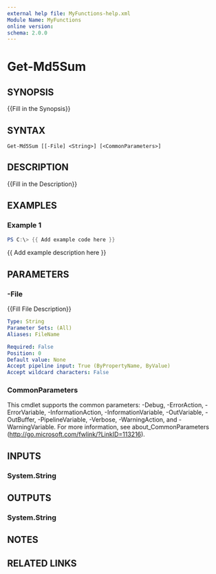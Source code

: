 ```yaml
---
external help file: MyFunctions-help.xml
Module Name: MyFunctions
online version:
schema: 2.0.0
---
```


# Get-Md5Sum

## SYNOPSIS
{{Fill in the Synopsis}}

## SYNTAX

```
Get-Md5Sum [[-File] <String>] [<CommonParameters>]
```

## DESCRIPTION
{{Fill in the Description}}

## EXAMPLES

### Example 1
```powershell
PS C:\> {{ Add example code here }}
```

{{ Add example description here }}

## PARAMETERS

### -File
{{Fill File Description}}

```yaml
Type: String
Parameter Sets: (All)
Aliases: FileName

Required: False
Position: 0
Default value: None
Accept pipeline input: True (ByPropertyName, ByValue)
Accept wildcard characters: False
```

### CommonParameters
This cmdlet supports the common parameters: -Debug, -ErrorAction, -ErrorVariable, -InformationAction, -InformationVariable, -OutVariable, -OutBuffer, -PipelineVariable, -Verbose, -WarningAction, and -WarningVariable.
For more information, see about_CommonParameters (http://go.microsoft.com/fwlink/?LinkID=113216).

## INPUTS

### System.String


## OUTPUTS

### System.String


## NOTES

## RELATED LINKS
